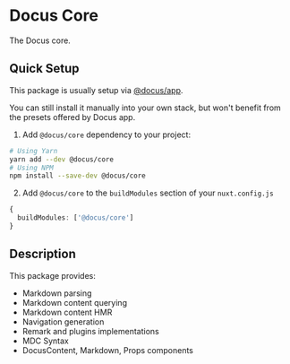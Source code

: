 # Docus Core

The Docus core.

## Quick Setup

This package is usually setup via [@docus/app](https://github.com/docusgen/docus).

You can still install it manually into your own stack, but won't benefit from the presets offered by Docus app.

1. Add `@docus/core` dependency to your project:

```bash
# Using Yarn
yarn add --dev @docus/core
# Using NPM
npm install --save-dev @docus/core
```

2. Add `@docus/core` to the `buildModules` section of your `nuxt.config.js`

```ts
{
  buildModules: ['@docus/core']
}
```

## Description

This package provides:

- Markdown parsing
- Markdown content querying
- Markdown content HMR
- Navigation generation
- Remark and plugins implementations
- MDC Syntax
- DocusContent, Markdown, Props components
